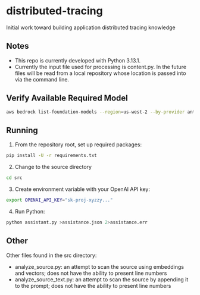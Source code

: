 # distributed-tracing
Initial work toward building application distributed tracing knowledge  
  

## Notes
 - This repo is currently developed with Python 3.13.1.
 - Currently the input file used for processing is content.py. In the future files will be read from a local repository whose location is passed into via the command line.

## Verify Available Required Model
```bash
aws bedrock list-foundation-models --region=us-west-2 --by-provider anthropic --query "modelSummaries[*].modelId" | grep anthropic.claude-3-5-sonnet-20241022-v2:0
```

## Running
 1. From the repository root, set up required packages:
```bash
pip install -U -r requirements.txt
```
 2. Change to the source directory
```bash
cd src
```
 3. Create environment variable with your OpenAI API key:
```bash
export OPENAI_API_KEY="sk-proj-xyzzy..."
```
 4. Run Python:
```bash
python assistant.py >assistance.json 2>assistance.err
```

## Other
Other files found in the src directory:
 - analyze_source.py: an attempt to scan the source using embeddings and vectors; does not have the ability to present line numbers
 - analyze_source_text.py: an attempt to scan the source by appending it to the prompt; does not have the ability to present line numbers

